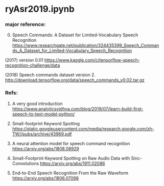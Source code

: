 # ryAsr2019.ipynb


### major reference:

0. Speech Commands: A Dataset for Limited-Vocabulary Speech Recognition
https://www.researchgate.net/publication/324435399_Speech_Commands_A_Dataset_for_Limited-Vocabulary_Speech_Recognition

(2017) version 0.01 
https://www.kaggle.com/c/tensorflow-speech-recognition-challenge/data

(2018) Speech commands dataset version 2. 
http://download.tensorflow.org/data/speech_commands_v0.02.tar.gz


### Refs:


1. A very good introduction
https://www.analyticsvidhya.com/blog/2019/07/learn-build-first-speech-to-text-model-python/

2. Small-footprint Keyword Spotting 
https://static.googleusercontent.com/media/research.google.com/zh-TW//pubs/archive/43969.pdf

3. A neural attention model for speech command recognition
https://arxiv.org/abs/1808.08929

4. Small-Footprint Keyword Spotting on Raw Audio Data with Sinc-Convolutions
https://arxiv.org/abs/1911.02086

5. End-to-End Speech Recognition From the Raw Waveform
https://arxiv.org/abs/1806.07098






